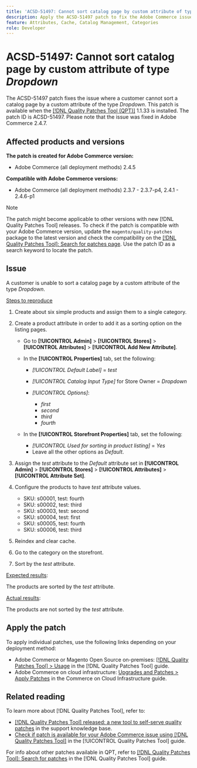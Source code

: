 ```yaml
---
title: 'ACSD-51497: Cannot sort catalog page by custom attribute of type Dropdown'
description: Apply the ACSD-51497 patch to fix the Adobe Commerce issue where a customer cannot sort a catalog page by custom attribute of the type Dropdown.
feature: Attributes, Cache, Catalog Management, Categories
role: Developer
---
```

# ACSD-51497: Cannot sort catalog page by custom attribute of type *Dropdown*

The ACSD-51497 patch fixes the issue where a customer cannot sort a catalog page by a custom attribute of the type *Dropdown*. This patch is available when the [[!DNL Quality Patches Tool (QPT)]](https://experienceleague.adobe.com/en/docs/commerce-knowledge-base/kb/announcements/commerce-announcements/magento-quality-patches-released-new-tool-to-self-serve-quality-patches) 1.1.33 is installed. The patch ID is ACSD-51497. Please note that the issue was fixed in Adobe Commerce 2.4.7.

## Affected products and versions

**The patch is created for Adobe Commerce version:**

* Adobe Commerce (all deployment methods) 2.4.5

**Compatible with Adobe Commerce versions:**

* Adobe Commerce (all deployment methods) 2.3.7 - 2.3.7-p4, 2.4.1 - 2.4.6-p1

>[!NOTE]
>
>The patch might become applicable to other versions with new [!DNL Quality Patches Tool] releases. To check if the patch is compatible with your Adobe Commerce version, update the `magento/quality-patches` package to the latest version and check the compatibility on the [[!DNL Quality Patches Tool]: Search for patches page](https://experienceleague.adobe.com/tools/commerce-quality-patches/index.html). Use the patch ID as a search keyword to locate the patch.

## Issue

A customer is unable to sort a catalog page by a custom attribute of the type *Dropdown*.

<u>Steps to reproduce</u>

1. Create about six simple products and assign them to a single category.
1. Create a product attribute in order to add it as a sorting option on the listing pages.

    * Go to **[!UICONTROL Admin]** > **[!UICONTROL Stores]** > **[!UICONTROL Attributes]** > **[!UICONTROL Add New Attribute]**.
    * In the **[!UICONTROL Properties]** tab, set the following:

        * *[!UICONTROL Default Label]* = *test*
        * *[!UICONTROL Catalog Input Type]* for Store Owner = *Dropdown*
        * *[!UICONTROL Options]*:

            * *first*
            * *second*
            * *third*
            * *fourth*

    * In the **[!UICONTROL Storefront Properties]** tab, set the following:

        * *[!UICONTROL Used for sorting in product listing]* = *Yes*
        * Leave all the other options as *Default*.

1. Assign the *test* attribute to the *Default* attribute set in **[!UICONTROL Admin]** > **[!UICONTROL Stores]** > **[!UICONTROL Attributes]** > **[!UICONTROL Attribute Set]**.
1. Configure the products to have *test* attribute values.

    * SKU: s00001, test: fourth
    * SKU: s00002, test: third
    * SKU: s00003, test: second
    * SKU: s00004, test: first
    * SKU: s00005, test: fourth
    * SKU: s00006, test: third

1. Reindex and clear cache.
1. Go to the category on the storefront.
1. Sort by the *test* attribute.

<u>Expected results</u>:

The products are sorted by the *test* attribute.

<u>Actual results</u>:

The products are not sorted by the *test* attribute.

## Apply the patch

To apply individual patches, use the following links depending on your deployment method:

* Adobe Commerce or Magento Open Source on-premises: [[!DNL Quality Patches Tool] > Usage](/help/tools/quality-patches-tool/usage.md) in the [!DNL Quality Patches Tool] guide.
* Adobe Commerce on cloud infrastructure: [Upgrades and Patches > Apply Patches](https://experienceleague.adobe.com/docs/commerce-cloud-service/user-guide/develop/upgrade/apply-patches.html) in the Commerce on Cloud Infrastructure guide.

## Related reading

To learn more about [!DNL Quality Patches Tool], refer to:

* [[!DNL Quality Patches Tool] released: a new tool to self-serve quality patches](https://experienceleague.adobe.com/en/docs/commerce-knowledge-base/kb/announcements/commerce-announcements/magento-quality-patches-released-new-tool-to-self-serve-quality-patches) in the support knowledge base.
* [Check if patch is available for your Adobe Commerce issue using [!DNL Quality Patches Tool]](/help/tools/quality-patches-tool/patches-available-in-qpt/check-patch-for-magento-issue-with-magento-quality-patches.md) in the [!UICONTROL Quality Patches Tool] guide.


For info about other patches available in QPT, refer to [[!DNL Quality Patches Tool]: Search for patches](https://experienceleague.adobe.com/tools/commerce-quality-patches/index.html) in the [!DNL Quality Patches Tool] guide.
